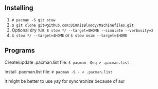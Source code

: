 ## Installing
1. `# pacman -S git stow`
2. `$ git clone git@github.com:Di0nisBloody/Machinefiles.git`
3. Optional dry run: `$ stow */ --target=$HOME --simulate --verbosity=2`
4. `$ stow */ --target=$HOME` or `$ stow nvim --target=$HOME`

## Programs
Create\update .pacman.list file:
`$ pacman -Qeq > .pacman.list`

Install .pacman.list file:
`# pacman -S - < .pacman.list`

It might be better to use yay for synchronize because of aur
